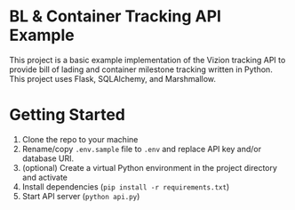 # BL & Container Tracking API Example

This project is a basic example implementation of the Vizion tracking API to provide bill of lading and container milestone tracking written in Python. This project uses Flask, SQLAlchemy, and Marshmallow.

# Getting Started
1. Clone the repo to your machine
2. Rename/copy `.env.sample` file to `.env` and replace API key and/or database URI.
3. (optional) Create a virtual Python environment in the project directory and activate
4. Install dependencies (`pip install -r requirements.txt`)
5. Start API server (`python api.py`)
